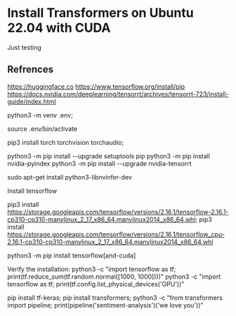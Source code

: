  # Install Transformers on Ubuntu 22.04 with CUDA
 
 Just testing
 
 ## Refrences
 
 https://huggingface.co
 https://www.tensorflow.org/install/pip
 https://docs.nvidia.com/deeplearning/tensorrt/archives/tensorrt-723/install-guide/index.html
 
 python3 -m venv .env;
 
 source .env/bin/activate
 
 pip3 install torch torchvision torchaudio;
 
 python3 -m pip install --upgrade setuptools pip
 python3 -m pip install nvidia-pyindex
 python3 -m pip install --upgrade nvidia-tensorrt


 
 sudo apt-get install python3-libnvinfer-dev
 
 
 Install  tensorflow
 
 pip3 install https://storage.googleapis.com/tensorflow/versions/2.16.1/tensorflow-2.16.1-cp310-cp310-manylinux_2_17_x86_64.manylinux2014_x86_64.whl;
 pip3 install https://storage.googleapis.com/tensorflow/versions/2.16.1/tensorflow_cpu-2.16.1-cp310-cp310-manylinux_2_17_x86_64.manylinux2014_x86_64.whl
 

 python3 -m pip install tensorflow[and-cuda]
 
 Verify the installation:
 python3 -c "import tensorflow as tf; print(tf.reduce_sum(tf.random.normal([1000, 1000])))"
 python3 -c "import tensorflow as tf; print(tf.config.list_physical_devices('GPU'))"

 pip install tf-keras;
 pip install transformers;
 python3 -c "from transformers import pipeline; print(pipeline('sentiment-analysis')('we love you'))"


